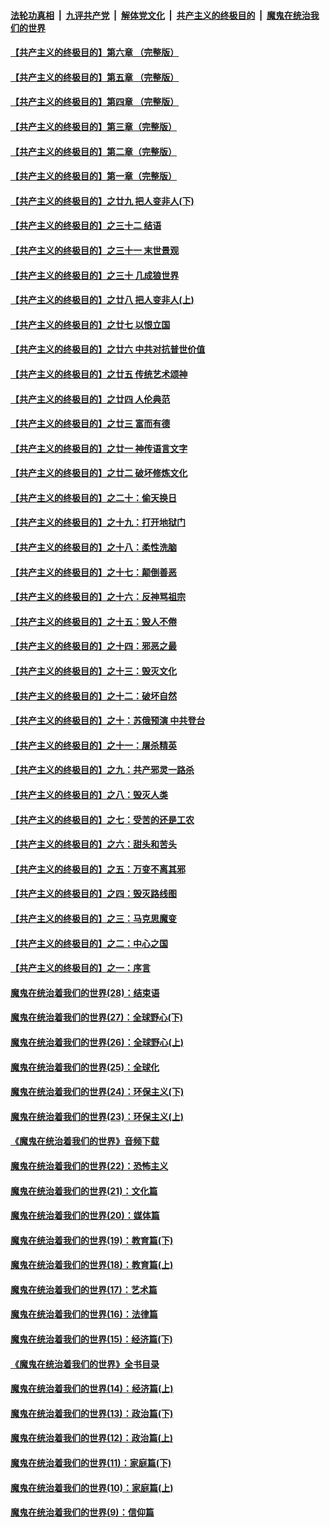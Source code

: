 ####  [法轮功真相](../../../../basic/blob/master/README.md?t=04040101) &nbsp;|&nbsp; [九评共产党](../../../../9ping.md/blob/master/README.md?t=04040101) &nbsp;|&nbsp; [解体党文化](../../../../jtdwh.md/blob/master/README.md?t=04040101)  &nbsp;|&nbsp; [共产主义的终极目的](../../../../gczydzjmd.md/blob/master/README.md?t=04040101) &nbsp;|&nbsp; [魔鬼在统治我们的世界](../../../../mgztzwmdsj.md/blob/master/README.md?t=04040101) 

#### [【共产主义的终极目的】第六章 （完整版）](../pages/nsc422/n11428913.md?t=04040101) 

#### [【共产主义的终极目的】第五章 （完整版）](../pages/nsc422/n11428912.md?t=04040101) 

#### [【共产主义的终极目的】第四章 （完整版）](../pages/nsc422/n11428907.md?t=04040101) 

#### [【共产主义的终极目的】第三章（完整版）](../pages/nsc422/n11428848.md?t=04040101) 

#### [【共产主义的终极目的】第二章（完整版）](../pages/nsc422/n11428831.md?t=04040101) 

#### [【共产主义的终极目的】第一章（完整版）](../pages/nsc422/n11417651.md?t=04040101) 

#### [【共产主义的终极目的】之廿九 把人变非人(下)](../pages/nsc422/n11344140.md?t=04040101) 

#### [【共产主义的终极目的】之三十二 结语](../pages/nsc422/n11360535.md?t=04040101) 

#### [【共产主义的终极目的】之三十一 末世景观](../pages/nsc422/n11351129.md?t=04040101) 

#### [【共产主义的终极目的】之三十 几成狼世界](../pages/nsc422/n11348280.md?t=04040101) 

#### [【共产主义的终极目的】之廿八 把人变非人(上)](../pages/nsc422/n11340492.md?t=04040101) 

#### [【共产主义的终极目的】之廿七 以恨立国](../pages/nsc422/n11336944.md?t=04040101) 

#### [【共产主义的终极目的】之廿六 中共对抗普世价值](../pages/nsc422/n11324785.md?t=04040101) 

#### [【共产主义的终极目的】之廿五 传统艺术颂神](../pages/nsc422/n11296396.md?t=04040101) 

#### [【共产主义的终极目的】之廿四 人伦典范](../pages/nsc422/n11296397.md?t=04040101) 

#### [【共产主义的终极目的】之廿三 富而有德](../pages/nsc422/n11283598.md?t=04040101) 

#### [【共产主义的终极目的】之廿一 神传语言文字](../pages/nsc422/n11263265.md?t=04040101) 

#### [【共产主义的终极目的】之廿二 破坏修炼文化](../pages/nsc422/n11245728.md?t=04040101) 

#### [【共产主义的终极目的】之二十：偷天换日](../pages/nsc422/n11238846.md?t=04040101) 

#### [【共产主义的终极目的】之十九：打开地狱门](../pages/nsc422/n11206376.md?t=04040101) 

#### [【共产主义的终极目的】之十八：柔性洗脑](../pages/nsc422/n11199994.md?t=04040101) 

#### [【共产主义的终极目的】之十七：颠倒善恶](../pages/nsc422/n11179782.md?t=04040101) 

#### [【共产主义的终极目的】之十六：反神骂祖宗](../pages/nsc422/n11166798.md?t=04040101) 

#### [【共产主义的终极目的】之十五：毁人不倦](../pages/nsc422/n11166792.md?t=04040101) 

#### [【共产主义的终极目的】之十四：邪恶之最](../pages/nsc422/n11150249.md?t=04040101) 

#### [【共产主义的终极目的】之十三：毁灭文化](../pages/nsc422/n11135227.md?t=04040101) 

#### [【共产主义的终极目的】之十二：破坏自然](../pages/nsc422/n11135214.md?t=04040101) 

#### [【共产主义的终极目的】之十：苏俄预演 中共登台](../pages/nsc422/n11118424.md?t=04040101) 

#### [【共产主义的终极目的】之十一：屠杀精英](../pages/nsc422/n11118442.md?t=04040101) 

#### [【共产主义的终极目的】之九：共产邪灵一路杀](../pages/nsc422/n11114139.md?t=04040101) 

#### [【共产主义的终极目的】之八：毁灭人类](../pages/nsc422/n11108503.md?t=04040101) 

#### [【共产主义的终极目的】之七：受苦的还是工农](../pages/nsc422/n11101809.md?t=04040101) 

#### [【共产主义的终极目的】之六：甜头和苦头](../pages/nsc422/n11096971.md?t=04040101) 

#### [【共产主义的终极目的】之五：万变不离其邪](../pages/nsc422/n11091285.md?t=04040101) 

#### [【共产主义的终极目的】之四：毁灭路线图](../pages/nsc422/n11086284.md?t=04040101) 

#### [【共产主义的终极目的】之三：马克思魔变](../pages/nsc422/n11061941.md?t=04040101) 

#### [【共产主义的终极目的】之二：中心之国](../pages/nsc422/n11047728.md?t=04040101) 

#### [【共产主义的终极目的】之一：序言](../pages/nsc422/n11086077.md?t=04040101) 

#### [魔鬼在统治着我们的世界(28)：结束语](../pages/nsc422/n10936246.md?t=04040101) 

#### [魔鬼在统治着我们的世界(27)：全球野心(下)](../pages/nsc422/n10928319.md?t=04040101) 

#### [魔鬼在统治着我们的世界(26)：全球野心(上)](../pages/nsc422/n10900318.md?t=04040101) 

#### [魔鬼在统治着我们的世界(25)：全球化](../pages/nsc422/n10788205.md?t=04040101) 

#### [魔鬼在统治着我们的世界(24)：环保主义(下)](../pages/nsc422/n10695307.md?t=04040101) 

#### [魔鬼在统治着我们的世界(23)：环保主义(上)](../pages/nsc422/n10688613.md?t=04040101) 

#### [《魔鬼在统治着我们的世界》音频下载](../pages/nsc422/n10635553.md?t=04040101) 

#### [魔鬼在统治着我们的世界(22)：恐怖主义](../pages/nsc422/n10614727.md?t=04040101) 

#### [魔鬼在统治着我们的世界(21)：文化篇](../pages/nsc422/n10597706.md?t=04040101) 

#### [魔鬼在统治着我们的世界(20)：媒体篇](../pages/nsc422/n10586579.md?t=04040101) 

#### [魔鬼在统治着我们的世界(19)：教育篇(下)](../pages/nsc422/n10564808.md?t=04040101) 

#### [魔鬼在统治着我们的世界(18)：教育篇(上)](../pages/nsc422/n10526970.md?t=04040101) 

#### [魔鬼在统治着我们的世界(17)：艺术篇](../pages/nsc422/n10499093.md?t=04040101) 

#### [魔鬼在统治着我们的世界(16)：法律篇](../pages/nsc422/n10485969.md?t=04040101) 

#### [魔鬼在统治着我们的世界(15)：经济篇(下)](../pages/nsc422/n10469975.md?t=04040101) 

#### [《魔鬼在统治着我们的世界》全书目录](../pages/nsc422/n10464261.md?t=04040101) 

#### [魔鬼在统治着我们的世界(14)：经济篇(上)](../pages/nsc422/n10457370.md?t=04040101) 

#### [魔鬼在统治着我们的世界(13)：政治篇(下)](../pages/nsc422/n10448270.md?t=04040101) 

#### [魔鬼在统治着我们的世界(12)：政治篇(上)](../pages/nsc422/n10444576.md?t=04040101) 

#### [魔鬼在统治着我们的世界(11)：家庭篇(下)](../pages/nsc422/n10440961.md?t=04040101) 

#### [魔鬼在统治着我们的世界(10)：家庭篇(上)](../pages/nsc422/n10435448.md?t=04040101) 

#### [魔鬼在统治着我们的世界(9)：信仰篇](../pages/nsc422/n10432159.md?t=04040101) 

